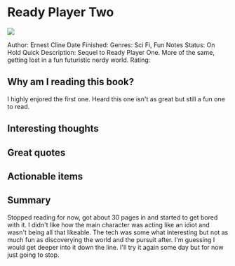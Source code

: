 # Ready Player Two
![](https://images-na.ssl-images-amazon.com/images/I/41-p5bsEBUL._SX326_BO1,204,203,200_.jpg)

Author: Ernest Cline
Date Finished: 
Genres: Sci Fi, Fun
Notes Status: On Hold
Quick Description: Sequel to Ready Player One. More of the same, getting lost in a fun futuristic nerdy world.
Rating: 

## Why am I reading this book?
I highly enjored the first one. Heard this one isn't as great but still a fun one to read. 

## Interesting thoughts


## Great quotes


## Actionable items


## Summary
Stopped reading for now, got about 30 pages in and started to get bored with it. I didn't like how the main character was acting like an idiot and wasn't being all that likeable. The tech was some what interesting but not as much fun as discoverying the world and the pursuit after. I'm guessing I would get deeper into it down the line. I'll try it again some day but for now just going to stop.

